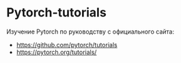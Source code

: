 # Pytorch-tutorials
Изучение Pytorch по руководству с официального сайта:

* https://github.com/pytorch/tutorials
* https://pytorch.org/tutorials/
 
